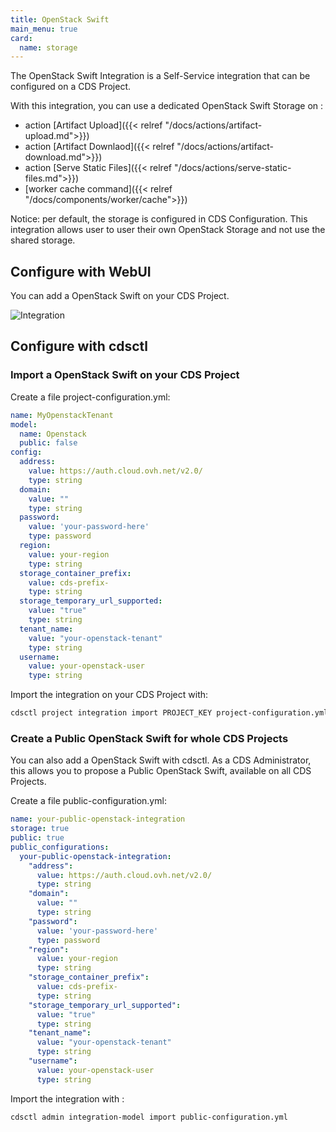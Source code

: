 ```yaml
---
title: OpenStack Swift
main_menu: true
card: 
  name: storage
---
```


The OpenStack Swift Integration is a Self-Service integration that can be configured on a CDS Project.

With this integration, you can use a dedicated OpenStack Swift Storage on :

- action [Artifact Upload]({{< relref "/docs/actions/artifact-upload.md">}})
- action [Artifact Downlaod]({{< relref "/docs/actions/artifact-download.md">}})
- action [Serve Static Files]({{< relref "/docs/actions/serve-static-files.md">}})
- [worker cache command]({{< relref "/docs/components/worker/cache">}})

Notice: per default, the storage is configured in CDS Configuration. This integration
allows user to user their own OpenStack Storage and not use the shared storage.

## Configure with WebUI

You can add a OpenStack Swift on your CDS Project.

![Integration](../images/openstack-swift-integration-webui.png)

## Configure with cdsctl

### Import a OpenStack Swift on your CDS Project

Create a file project-configuration.yml:

```yml
name: MyOpenstackTenant
model:
  name: Openstack
  public: false
config:
  address:
    value: https://auth.cloud.ovh.net/v2.0/
    type: string
  domain:
    value: ""
    type: string
  password:
    value: 'your-password-here'
    type: password
  region:
    value: your-region
    type: string
  storage_container_prefix:
    value: cds-prefix-
    type: string
  storage_temporary_url_supported:
    value: "true"
    type: string
  tenant_name:
    value: "your-openstack-tenant"
    type: string
  username:
    value: your-openstack-user
    type: string
```

Import the integration on your CDS Project with:

```bash
cdsctl project integration import PROJECT_KEY project-configuration.yml
```

### Create a Public OpenStack Swift for whole CDS Projects

You can also add a OpenStack Swift with cdsctl. As a CDS Administrator,
this allows you to propose a Public OpenStack Swift, available on all CDS Projects.

Create a file public-configuration.yml:

```yml
name: your-public-openstack-integration
storage: true
public: true
public_configurations:
  your-public-openstack-integration:
    "address":
      value: https://auth.cloud.ovh.net/v2.0/
      type: string
    "domain":
      value: ""
      type: string
    "password":
      value: 'your-password-here'
      type: password
    "region":
      value: your-region
      type: string
    "storage_container_prefix":
      value: cds-prefix-
      type: string
    "storage_temporary_url_supported":
      value: "true"
      type: string
    "tenant_name":
      value: "your-openstack-tenant"
      type: string
    "username":
      value: your-openstack-user
      type: string
```

Import the integration with :

```bash
cdsctl admin integration-model import public-configuration.yml
```

